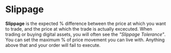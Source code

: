 # Slippage

**Slippage** is the expected % difference between the price at which you want to trade, and the price at which the trade is actually excecuted.
When trading or buying digital assets, you will often see the *"Slippage Tolerance"*. You can set the maximum % of price movement you can live with. Anything above that and your order will fail to execute.
